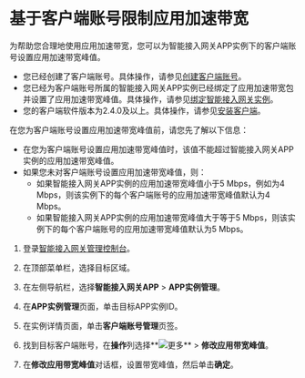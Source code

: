 # 基于客户端账号限制应用加速带宽

为帮助您合理地使用应用加速带宽，您可以为智能接入网关APP实例下的客户端账号设置应用加速带宽峰值。

-   您已经创建了客户端账号。具体操作，请参见[创建客户端账号](/cn.zh-CN/APP手册/管理员操作指南/创建客户端账号.md)。
-   您已经为客户端账号所属的智能接入网关APP实例已经绑定了应用加速带宽包并设置了应用加速带宽峰值。具体操作，请参见[绑定智能接入网关实例](/cn.zh-CN/配置指南/应用加速/绑定智能接入网关实例.md)。
-   您的客户端软件版本为2.4.0及以上。具体操作，请参见[安装客户端](/cn.zh-CN/APP手册/终端用户使用指南/安装客户端.md)。

在您为客户端账号设置应用加速带宽峰值前，请您先了解以下信息：

-   在您为客户端账号设置应用加速带宽峰值时，该值不能超过智能接入网关APP实例的应用加速带宽峰值。
-   如果您未对客户端账号设置应用加速带宽峰值，则：
    -   如果智能接入网关APP实例的应用加速带宽峰值小于5 Mbps，例如为4 Mbps，则该实例下的每个客户端账号的应用加速带宽峰值默认为4 Mbps。
    -   如果智能接入网关APP实例的应用加速带宽峰值大于等于5 Mbps，则该实例下的每个客户端账号的应用加速带宽峰值默认为5 Mbps。

1.  登录[智能接入网关管理控制台](https://smartag.console.aliyun.com)。

2.  在顶部菜单栏，选择目标区域。

3.  在左侧导航栏，选择**智能接入网关APP** \> **APP实例管理**。

4.  在**APP实例管理**页面，单击目标APP实例ID。

5.  在实例详情页面，单击**客户端账号管理**页签。

6.  找到目标客户端账号，在**操作**列选择**![更多](https://static-aliyun-doc.oss-accelerate.aliyuncs.com/assets/img/zh-CN/2636903061/p135154.png)** \> **修改应用带宽峰值**。

7.  在**修改应用带宽峰值**对话框，设置带宽峰值，然后单击**确定**。


